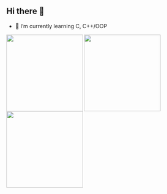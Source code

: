 ## Hi there 👋
- 🌱 I’m currently learning C, C++/OOP



<a href="#">
  <img align="left" height=200  src="https://my-stats-43gk.vercel.app/api?username=tissad-101010&show_icons=true&theme=tokyonight&hide=contribs,issues&show=discussions_answered&rank_icon=github&include_all_commits=true" />
</a>

<a href="#">
  <img  align="left" height=200 src="https://my-stats-43gk.vercel.app/api/top-langs/?username=tissad-101010&hide=html,scss,css&langs_count=8&layout=compact&theme=tokyonight" />
</a>

<a href="#">
  <img align="left" height=200  src="https://github-readme-streak-stats-git-main-davids-projects-ad77adcc.vercel.app/?user=tissad-101010&theme=tokyonight"/>
</a>




<!--

<img align="left" height=97 src="https://github-profile-trophy.vercel.app/?username=tissad-101010&theme=merko&no-frame=true&title=Stars,Followers,Commits&column=-1"/>



<a href=#><img src="contributions.svg"></a>

<p align="center">
  Visitor count<br>
  <img src="https://profile-counter.glitch.m/tissad/count.svg" />
</p>

**tissad-101010/tissad-101010** is a ✨ _special_ ✨ repository because its `README.md` (this file) appears on your GitHub profile.

Here are some ideas to get you started:
- 📫 How to reach me: tissad@student.42.fr
- 💬 Ask me about 42School
- 😄 Pronouns: tahar
- 🔭 I’m currently working on ...
- 🌱 I’m currently learning ...
- 👯 I’m looking to collaborate on ...
- 🤔 I’m looking for help with ...
- 💬 Ask me about ...
- 📫 How to reach me: ...
- 😄 Pronouns: ...
- ⚡ Fun fact: ...
-->
